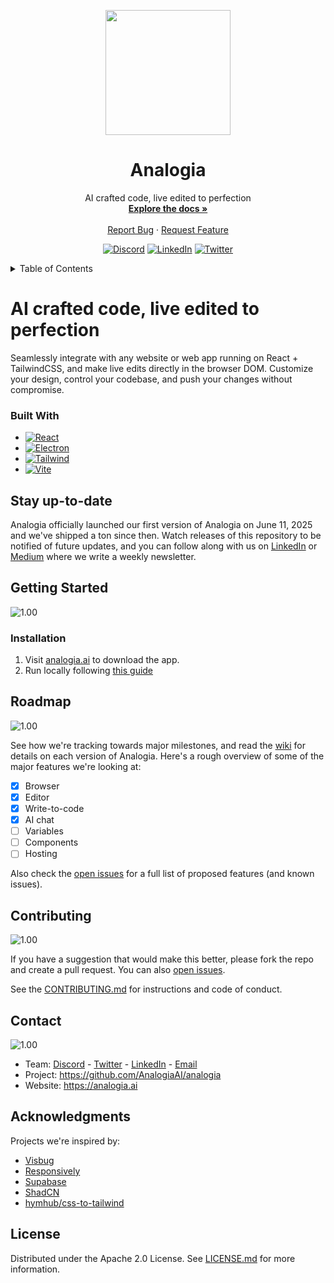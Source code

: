 <!-- Improved compatibility of back to top link: See: https://github.com/othneildrew/Best-README-Template/pull/73 -->

<a id="readme-top"></a>

<!-- ![image](https://github.com/user-attachments/assets/7b787ac7-96cd-44fd-90da-46996e1e1bf5) -->

<div align="center">

<p align="center">
  <img src="./assets/logo.svg" width="200" />
</p>

<h1 align="center">Analogia</h1>
  <p align="center">
    AI crafted code, live edited to perfection
    <br />
    <a href="https://github.com/AnalogiaAI/analogia/wiki"><strong>Explore the docs »</strong></a>
    <br />
    <br />
    <!-- <a href="https://youtu.be/RSX_3EaO5eU?feature=shared">View Demo</a> -->
    <!-- · -->
    <a href="https://github.com/AnalogiaAI/analogia/issues/new?labels=bug&template=bug-report---.md">Report Bug</a>
    ·
    <a href="https://github.com/AnalogiaAI/analogia/issues/new?labels=enhancement&template=feature-request---.md">Request Feature</a>
  </p>
  <!-- PROJECT SHIELDS -->
<!--
*** I'm using markdown "reference style" links for readability.
*** Reference links are enclosed in brackets [ ] instead of parentheses ( ).
*** See the bottom of this document for the declaration of the reference variables
*** for contributors-url, forks-url, etc. This is an optional, concise syntax you may use.
*** https://www.markdownguide.org/basic-syntax/#reference-style-links
-->
<!-- [![Contributors][contributors-shield]][contributors-url]
[![Forks][forks-shield]][forks-url]
[![Stargazers][stars-shield]][stars-url]
[![Issues][issues-shield]][issues-url]
[![Apache License][license-shield]][license-url] -->

[![Discord](https://img.shields.io/badge/-Discord-black?logo=discord&colorB=555)](https://discord.gg/HYzeUDXJvZ)
[![LinkedIn](https://img.shields.io/badge/-LinkedIn-black.svg?logo=linkedin&colorB=555)](https://www.linkedin.com/company/AnalogiaAI)
[![Twitter](https://img.shields.io/badge/-Twitter-black?logo=x&colorB=555)](https://x.com/analogia_ai)

<!-- [![Weave][weave-shield]][weave-url] -->

</div>

<!-- TABLE OF CONTENTS -->

<details>
  <summary>Table of Contents</summary>
  <ol>
    <li><a href="#installation">Installation</a></li>
    <!-- <li><a href="#usage">Usage</a></li> -->
    <li><a href="#roadmap">Roadmap</a></li>
    <li><a href="#contributing">Contributing</a></li>
    <li><a href="#contact">Contact</a></li>
    <li><a href="#acknowledgments">Acknowledgments</a></li>
    <li><a href="#license">License</a></li>
  </ol>
</details>

# AI crafted code, live edited to perfection

Seamlessly integrate with any website or web app running on React + TailwindCSS, and make live edits directly in the browser DOM. Customize your design, control your codebase, and push your changes without compromise.

<!-- https://github.com/user-attachments/assets/c8782d1e-fedc-46f3-8735-c3a762d4db16

![Analogia-GitHub-Example](https://github.com/user-attachments/assets/642de37a-72cc-4056-8eb7-8eb42714cdc4) -->

### Built With

- [![React](https://img.shields.io/badge/react-%2320232a.svg?logo=react&logoColor=%2361DAFB)](https://reactjs.org/)
- [![Electron](https://img.shields.io/badge/Electron-191970?logo=Electron&logoColor=white)](https://www.electronjs.org/)
- [![Tailwind](https://img.shields.io/badge/tailwindcss-%2338B2AC.svg?logo=tailwind-css&logoColor=white)](https://tailwindcss.com/)
- [![Vite](https://img.shields.io/badge/vite-%23646CFF.svg?logo=vite&logoColor=white)](https://vitejs.dev/)

## Stay up-to-date

Analogia officially launched our first version of Analogia on June 11, 2025 and we've shipped a ton since then. Watch releases of this repository to be notified of future updates, and you can follow along with us on [LinkedIn](https://www.linkedin.com/company/onlook-dev) or [Medium](https://medium.com/@analogia) where we write a weekly newsletter.

<!-- ![Starproject](https://github.com/user-attachments/assets/07742b21-dd98-4be3-b6a6-13d8132af398) -->

## Getting Started

![1.00](https://github.com/user-attachments/assets/18b6ad5a-1d5a-4396-af8c-8b85936acf39)

### Installation

1. Visit [analogia.ai](https://analogia.ai/) to download the app.
2. Run locally following [this guide](https://github.com/AnalogiaAI/analogia/wiki/Building-from-source)

<!-- ### Usage

Analogia will run on any React project, bring your own React project or create one using Analogia

<img width="676" alt="Screenshot 2024-11-27 at 9 36 47 AM" src="https://github.com/user-attachments/assets/ec5c9bb2-7d0a-4754-962e-5d0c9fe0d706">

Use the chat to create or edit a project you're working on. At any time, you can always right-click an element to open up the exact location of the element in code. Just be sure to choose your preferred IDE in the upper-right Corner of the screen.

<img width="600" alt="image" src="https://github.com/user-attachments/assets/4ad9f411-b172-4430-81ef-650f4f314666" />

<img width="403" alt="image" src="https://github.com/user-attachments/assets/44339458-05a7-46c3-b4f8-b7e125260216" /> -->

## Roadmap

![1.00](https://github.com/user-attachments/assets/f64b51df-03be-44d1-ae35-82e6dc960d06)

See how we're tracking towards major milestones, and read the [wiki](https://github.com/AnalogiaAI/analogia/wiki/Roadmap) for details on each version of Analogia. Here's a rough overview of some of the major features we're looking at:

- [x] Browser
- [x] Editor
- [x] Write-to-code
- [x] AI chat
- [ ] Variables
- [ ] Components
- [ ] Hosting

Also check the [open issues](https://github.com/AnalogiaAI/analogia/issues) for a full list of proposed features (and known issues).

## Contributing

![1.00](https://github.com/user-attachments/assets/ecc94303-df23-46ae-87dc-66b040396e0b)

If you have a suggestion that would make this better, please fork the repo and create a pull request. You can also [open issues](https://github.com/AnalogiaAI/analogia/issues).

See the [CONTRIBUTING.md](CONTRIBUTING.md) for instructions and code of conduct.

<!-- #### Contributors

<a href="https://github.com/AnalogiaAI/analogia/graphs/contributors">
  <img src="https://contrib.rocks/image?repo=AnalogiaAI/analogia&t=1" />
</a> -->

## Contact

![1.00](https://github.com/user-attachments/assets/60684b68-1925-4550-8efd-51a1509fc953)

- Team: [Discord](https://discord.gg/HYzeUDXJvZ) - [Twitter](https://twitter.com/analogia_ai) - [LinkedIn](https://www.linkedin.com/company/onlook-dev/) - [Email](mailto:contact@analogia.ai)
- Project: <https://github.com/AnalogiaAI/analogia>
- Website: <https://analogia.ai>

## Acknowledgments

Projects we're inspired by:

- [Visbug](https://github.com/GoogleChromeLabs/ProjectVisBug)
- [Responsively](https://github.com/responsively-org/responsively-app)
- [Supabase](https://github.com/supabase/supabase)
- [ShadCN](https://github.com/shadcn-ui/ui)
- [hymhub/css-to-tailwind](https://github.com/hymhub/css-to-tailwind)

## License

Distributed under the Apache 2.0 License. See [LICENSE.md](LICENSE.md) for more information.

<!-- https://www.markdownguide.org/basic-syntax/#reference-style-links -->

